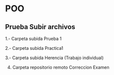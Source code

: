# POO
## Prueba Subir archivos
1.- Carpeta subida Prueba 1

2.- Carpeta subida Practica1

3.- Carpeta subida Herencia (Trabajo individual)

4. Carpeta repositorio remoto Correccion Examen

